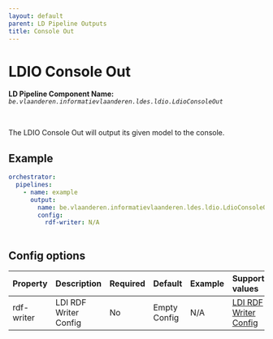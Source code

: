 ```yaml
---
layout: default
parent: LD Pipeline Outputs
title: Console Out
---
```


# LDIO Console Out

<b>LD Pipeline Component Name:</b> <i>```be.vlaanderen.informatievlaanderen.ldes.ldio.LdioConsoleOut```</i>

<br>

The LDIO Console Out will output its given model to the console.

## Example

```yml
orchestrator:
  pipelines:
    - name: example
      output:
        name: be.vlaanderen.informatievlaanderen.ldes.ldio.LdioConsoleOut
        config:
          rdf-writer: N/A
          
```

## Config options

| Property   | Description           | Required | Default      | Example | Supported values                                      |
| :--------- | :-------------------- | :------- | :----------- | :------ | :---------------------------------------------------- |
| rdf-writer | LDI RDF Writer Config | No       | Empty Config | N/A     | [LDI RDF Writer Config](../ldio-core/ldio-rdf-writer) |

